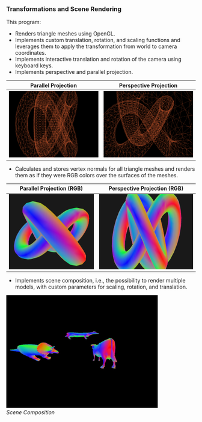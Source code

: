 ### Transformations and Scene Rendering

This program:
- Renders triangle meshes using OpenGL. 
- Implements custom translation, rotation, and scaling functions and leverages them to apply the transformation from world to camera coordinates.
- Implements interactive translation and rotation of the camera using keyboard keys.
- Implements perspective and parallel projection.

| Parallel Projection | Perspective Projection |
|---------------------|-----------------------|
| <img src="assets/par.png" width="250"> | <img src="assets/pers.png" width="250"> |


- Calculates and stores vertex normals for all triangle meshes and renders them as if they were RGB colors over the surfaces of the meshes.

| Parallel Projection (RGB) | Perspective Projection (RGB) |
|--------------------------|----------------------------|
| <img src="assets/par_rgb.png" alt="Parallel Projection" height="200"> | <img src="assets/pers_rgb.png" alt="Perspective Projection" height="200"> |

- Implements scene composition, i.e., the possibility to render multiple models, with custom parameters for scaling, rotation, and translation.

<p align="left">
  <img src="assets/scene.png" alt="Scene Composition" height="300"><br>
  <em>Scene Composition</em>
</p>
